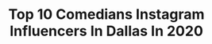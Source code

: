 ---
title: Top 10 Comedians Instagram Influencers In Dallas In 2020
description: >-
  Find top comedians Instagram influencers in Dallas in 2020. Most popular hashtags: #dallas #laugh #comedian #love.
platform: Instagram
profiles:
  - username: "nemakatt"
    fullname: >-
      Nema “The Trifecta” Katt
    location: "United States"
    followers: 24312
    engagement: 239
    commentsToLikes: 0.167271
    id: ck6ub3x4t7bes0j717pnirn7t
    verified: false
    hashtags: "#cardib, #selflove, #longdreads, #alldat"
  - username: "iamrenaewithana"
    fullname: >-
      Renae Smith Trevino
    location: "United States"
    followers: 9395
    engagement: 549
    commentsToLikes: 0.041434
    id: ck0w3gmjntaxy0i193h8lijac
    verified: false
    hashtags: "#covideaster, #mylittlepumpkin, #arboretum, #funnygirl"
  - username: "desmondmarie"
    fullname: >-
      Bye Quida! ♓️
    location: "United States"
    followers: 77930
    engagement: 511
    commentsToLikes: 0.026586
    id: ck14gr9p36mi90i19note83x5
    verified: false
    hashtags: "#jcole, #saturdayvibes, #pussycat, #hilarious"
  - username: "mack_a_fool"
    fullname: >-
      Mack
    location: "United States"
    followers: 62721
    engagement: 136
    commentsToLikes: 0.156364
    id: ck8t2j8i9zpgr0j78gjpsiy24
    verified: false
    hashtags: "#challenge, #offensive, #legal, #heartonice"
  - username: "marcusbowerstv"
    fullname: >-
      MARCUS BOWERS | Globalpreneur
    location: "United States"
    followers: 24767
    engagement: 243
    commentsToLikes: 0.025651
    id: ck6u44ljn1nj30j711urdr9fe
    verified: false
    hashtags: "#astronaut, #analyze, #educationiskey, #gigi"
  - username: "officially_shelby"
    fullname: >-
      Shelby - Cat Personality
    location: "United States"
    followers: 42993
    engagement: 349
    commentsToLikes: 0.040869
    id: ck13cnph119bb0i19czucs41q
    verified: false
    hashtags: "#myforevervalentine, #valentinesday, #coronav, #covid"
  - username: "charmazing_1"
    fullname: >-
      Charmaine Christie-Primo
    location: "United States"
    followers: 2437
    engagement: 907
    commentsToLikes: 0.095293
    id: ck8sw2ns1dkc00j789ypwkidh
    verified: false
    hashtags: "#dallas, #positivevibes, #dontrushchallenge, #dimples"
  - username: "tc_illkillya"
    fullname: >-
      I Like Being Underrated 😂
    location: "United States"
    followers: 788974
    engagement: 226
    commentsToLikes: 0.111288
    id: ck5q1dp4oahw40i11z46veypw
    verified: false
    hashtags: "#nfldraft, #nightlifejobchallage, #dj, #clublife"
  - username: "chineduogu"
    fullname: >-
      CHINEDU
    location: "United States"
    followers: 32018
    engagement: 184
    commentsToLikes: 0.043643
    id: ck14itbs8h2gy0i19tqt42l6n
    verified: false
    hashtags: "#tiktok, #texas, #putthepartydownandpickthedreamup, #wipeitdownchallenge"
  - username: "curlyhairmag"
    fullname: >-
      Magazine made for women
    location: "United States"
    followers: 153041
    engagement: 110
    commentsToLikes: 0.022967
    id: ck5hn6mtinazo0i11dgmeblni
    verified: false
    hashtags: "#interracialdating, #tarajiphenson, #afrobraidsstyle, #shorthairdontcare"
---